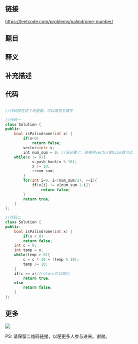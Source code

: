 ## 链接


https://leetcode.com/problems/palindrome-number/


## 题目





## 释义






## 补充描述






## 代码






```c++

//代码放在这个块里面，可以高亮关键字

//代码一
class Solution {
public:
    bool isPalindrome(int x) {
        if(x<0)
            return false;
        vector<int> v;
        int num_sum = 0; //没必要了，直接用vector的size就可以
	while(x != 0){
            v.push_back(x % 10);
            x /= 10;
            ++num_sum;
        }
        for(int i=0; i<(num_sum/2); ++i){
            if(v[i] != v[num_sum-1-i])
                return false;
        }
        return true;
    }
};

//代码二
class Solution {
public:
    bool isPalindrome(int x) {
        if(x < 0)
		return false;
	int c = 0;
	int temp = x;
	while(temp > 0){
		c = c * 10 + (temp % 10);
		temp /= 10;
	}
	if(c == x)//return可以简化
		return true;
	else
		return false;
    }
};


```



## 更多

![](https://github.com/githubwoniu/learnprogram/blob/master/image/erweima.png)

PS: 请保留二维码链接，以便更多人参与进来。谢谢。

